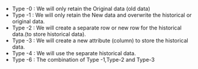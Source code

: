 - Type -0 : We will only retain the Original data (old data)
- Type -1 : We will only retain the New data and overwrite the historical or original data.
- Type -2 : We will create a separate row or new row for the historical data.(to store historical data).
- Type -3 : We will create a new attribute (column) to store the historical data.
- Type -4 : We will use the separate historical data.
- Type -6 : The combination of Type -1,Type-2 and Type-3
